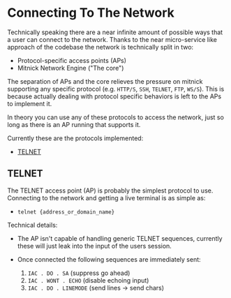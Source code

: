 # Connecting To The Network

Technically speaking there are a near infinite amount of possible ways that a
user can connect to the network. Thanks to the near micro-service like approach
of the codebase the network is technically split in two:

  - Protocol-specific access points (APs)
  - Mitnick Network Engine ("The core")

The separation of APs and the core relieves the pressure on mitnick
supporting any specific protocol (e.g. `HTTP/S`, `SSH`, `TELNET`, `FTP`, `WS/S`).
This is because actually dealing with protocol specific behaviors is left to
the APs to implement it.

In theory you can use any of these protocols to access the network, just so
long as there is an AP running that supports it.

Currently these are the protocols implemented:

 - [TELNET](https://github.com/mental32/mitnick/blob/master/src/bin/telnet_server.rs)

## TELNET

The TELNET access point (AP) is probably the simplest protocol to use.
Connecting to the network and getting a live terminal is as simple as:

 - `telnet {address_or_domain_name}`

Technical details:

 - The AP isn't capable of handling generic TELNET sequences, currently these
   will just leak into the input of the users session.

 - Once connected the following sequences are immediately sent:
   1) `IAC . DO . SA` (suppress go ahead)
   2) `IAC . WONT . ECHO` (disable echoing input)
   3) `IAC . DO . LINEMODE` (send lines -> send chars)
